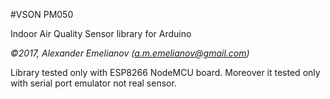 #VSON PM050

Indoor Air Quality Sensor library for Arduino

*&copy;2017, Alexander Emelianov (a.m.emelianov@gmail.com)*

Library tested only with ESP8266 NodeMCU board.
Moreover it tested only with serial port emulator not real sensor.
